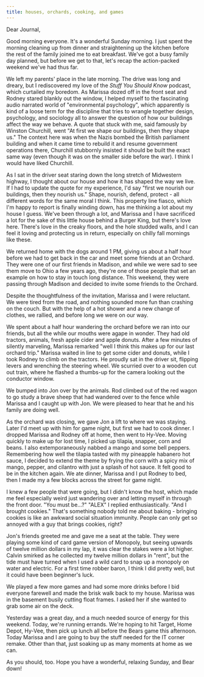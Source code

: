 ```yaml
---
title: houses, orchards, cooking, and games
---
```


Dear Journal,

Good morning everyone. It's a wonderful Sunday morning. I just spent the
morning cleaning up from dinner and straightening up the kitchen before
the rest of the family joined me to eat breakfast. We've got a busy
family day planned, but before we get to that, let's recap the
action-packed weekend we've had thus far.

We left my parents' place in the late morning. The drive was long and
dreary, but I rediscovered my love of the *Stuff You Should Know*
podcast, which curtailed my boredom. As Marissa dozed off in the front
seat and Rodney stared blankly out the window, I helped myself to the
fascinating audio narrated world of "environmental psychology", which
apparently is kind of a loose term for the discipline that tries to
wrangle together design, psychology, and sociology all to answer the
question of how our buildings affect the way we behave. A quote that
stuck with me, said famously by Winston Churchill, went "At first we
shape our buildings, then they shape us." The context here was when the
Nazis bombed the British parliament building and when it came time to
rebuild it and resume government operations there, Churchill stubbornly
insisted it should be built the exact same way (even though it was on
the smaller side before the war). I think I would have liked Churchill.

As I sat in the driver seat staring down the long stretch of Midwestern
highway, I thought about our house and how it has shaped the way we
live. If I had to update the quote for my experience, I'd say "first we
nourish our buildings, then they nourish us." Shape, nourish, defend,
protect - all different words for the same moral I think. This property
line fiasco, which I'm happy to report is finally winding down, has me
thinking a lot about my house I guess. We've been through a lot, and
Marissa and I have sacrificed a lot for the sake of this little house
behind a Burger King, but there's love here. There's love in the creaky
floors, and the hole studded walls, and I can feel it loving and
protecting us in return, especially on chilly fall mornings like these.

We returned home with the dogs around 1 PM, giving us about a half hour
before we had to get back in the car and meet some friends at an
Orchard. They were one of our first friends in Madison, and while we
were sad to see them move to Ohio a few years ago, they're one of those
people that set an example on how to stay in touch long distance. This
weekend, they were passing through Madison and decided to invite some
friends to the Orchard.

Despite the thoughtfulness of the invitation, Marissa and I were
reluctant. We were tired from the road, and nothing sounded more fun
than crashing on the couch. But with the help of a hot shower and a new
change of clothes, we rallied, and before long we were on our way.

We spent about a half hour wandering the orchard before we ran into our
friends, but all the while our mouths were agape in wonder. They had old
tractors, animals, fresh apple cider and apple donuts. After a few
minutes of silently marveling, Marissa remarked "well I think this makes
up for our last orchard trip." Marissa waited in line to get some cider
and donuts, while I took Rodney to climb on the tractors. He proudly sat
in the driver sit, flipping levers and wrenching the steering wheel. We
scurried over to a wooden cut out train, where he flashed a thumbs-up
for the camera looking out the conductor window.

We bumped into Jon over by the animals. Rod climbed out of the red wagon
to go study a brave sheep that had wandered over to the fence while
Marissa and I caught up with Jon. We were pleased to hear that he and
his family are doing well.

As the orchard was closing, we gave Jon a lift to where we was staying.
Later I'd meet up with him for game night, but first we had to cook
dinner. I dropped Marissa and Rodney off at home, then went to Hy-Vee.
Moving quickly to make up for lost time, I picked up tilapia, snapper,
corn and beans. I also extemporaneously nabbed a mango and some bell
peppers. Remembering how well the tilapia tasted with my pineapple
habanero hot sauce, I decided to extend the theme by frying the corn
with a spicy mix of mango, pepper, and cilantro with just a splash of
hot sauce. It felt good to be in the kitchen again. We ate dinner,
Marissa and I put Rodney to bed, then I made my a few blocks across the
street for game night.

I knew a few people that were going, but I didn't know the host, which
made me feel especially weird just wandering over and letting myself in
through the front door. "You must be…?" "ALEX" I replied
enthusiastically. "And I brought cookies." That's something nobody told
me about baking - bringing cookies is like an awkward social situation
immunity. People can only get so annoyed with a guy that brings cookies,
right?

Jon's friends greeted me and gave me a seat at the table. They were
playing some kind of card game version of Monopoly, but seeing upwards
of twelve million dollars in my lap, it was clear the stakes were a lot
higher. Calvin smirked as he collected my twelve million dollars in
"rent", but the tide must have turned when I used a wild card to snap up
a monopoly on water and electric. For a first time robber baron, I think
I did pretty well, but it could have been beginner's luck.

We played a few more games and had some more drinks before I bid
everyone farewell and made the brisk walk back to my house. Marissa was
in the basement busily cutting float frames. I asked her if she wanted
to grab some air on the deck.

Yesterday was a great day, and a much needed source of energy for this
weekend. Today, we're running errands. We're hoping to hit Target, Home
Depot, Hy-Vee, then pick up lunch all before the Bears game this
afternoon. Today Marissa and I are going to buy the stuff needed for the
IT corner remake. Other than that, just soaking up as many moments at
home as we can.

As you should, too. Hope you have a wonderful, relaxing Sunday, and Bear
down!

